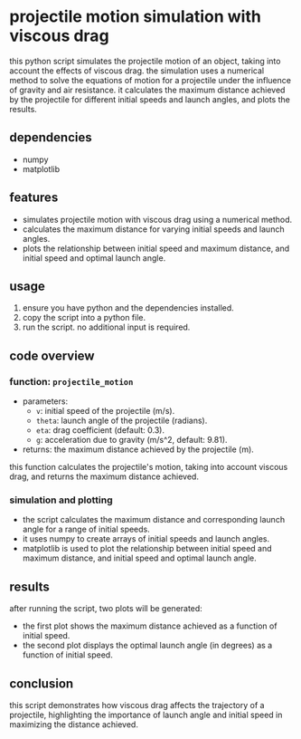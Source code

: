 # projectile motion simulation with viscous drag

this python script simulates the projectile motion of an object, taking into account the effects of viscous drag. the simulation uses a numerical method to solve the equations of motion for a projectile under the influence of gravity and air resistance. it calculates the maximum distance achieved by the projectile for different initial speeds and launch angles, and plots the results.

## dependencies

- numpy
- matplotlib

## features

- simulates projectile motion with viscous drag using a numerical method.
- calculates the maximum distance for varying initial speeds and launch angles.
- plots the relationship between initial speed and maximum distance, and initial speed and optimal launch angle.

## usage

1. ensure you have python and the dependencies installed.
2. copy the script into a python file.
3. run the script. no additional input is required.

## code overview

### function: `projectile_motion`

- parameters:
  - `v`: initial speed of the projectile (m/s).
  - `theta`: launch angle of the projectile (radians).
  - `eta`: drag coefficient (default: 0.3).
  - `g`: acceleration due to gravity (m/s^2, default: 9.81).
- returns: the maximum distance achieved by the projectile (m).

this function calculates the projectile's motion, taking into account viscous drag, and returns the maximum distance achieved.

### simulation and plotting

- the script calculates the maximum distance and corresponding launch angle for a range of initial speeds.
- it uses numpy to create arrays of initial speeds and launch angles.
- matplotlib is used to plot the relationship between initial speed and maximum distance, and initial speed and optimal launch angle.

## results

after running the script, two plots will be generated:
- the first plot shows the maximum distance achieved as a function of initial speed.
- the second plot displays the optimal launch angle (in degrees) as a function of initial speed.

## conclusion

this script demonstrates how viscous drag affects the trajectory of a projectile, highlighting the importance of launch angle and initial speed in maximizing the distance achieved.

